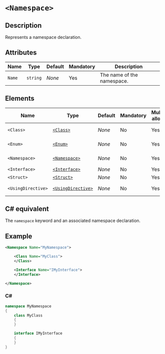 # `<Namespace>`

## Description

Represents a namespace declaration.

## Attributes

| Name | Type | Default | Mandatory | Description |
|---|---|---|---|---|
| `Name` | `string` | *None* | Yes | The name of the namespace. |

## Elements

| Name | Type | Default | Mandatory | Multiple allowed | Description |
|---|---|---|---|---|---|
| `<Class>` | [`<Class>`](../tags/class.md) | *None* | No | Yes | Class declarations. |
| `<Enum>` | [`<Enum>`](../tags/enum.md) | *None* | No | Yes | Enum declarations. |
| `<Namespace>` | [`<Namespace>`](../tags/namespace.md) | *None* | No | Yes | Namespace declarations. |
| `<Interface>` | [`<Interface>`](../tags/interface.md) | *None* | No | Yes |  declarations. |
| `<Struct>` | [`<Struct>`](../tags/struct.md) | *None* | No | Yes |  declarations. |
| `<UsingDirective>` | [`<UsingDirective>`](../tags/using-directive.md) | *None* | No | Yes |  Using directives. |

## C# equivalent

The `namespace` keyword and an associated namespace declaration.

## Example

```xml
<Namespace Name="MyNamespace">

    <Class Name="MyClass">
    </Class>

    <Interface Name="IMyInterface">
    </Interface>

</Namespace>
```

### C#

```csharp
namespace MyNamespace
{
    class MyClass
    {
    }

    interface IMyInterface
    {
    }
}
```
